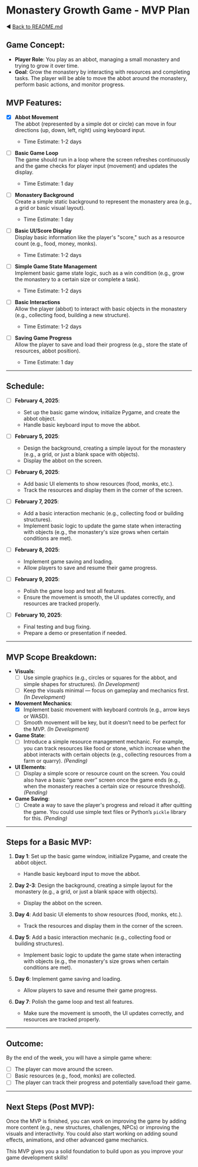 # Monastery Growth Game - MVP Plan
◀️ [Back to README.md](../README.md)

## Game Concept:
- **Player Role**: You play as an abbot, managing a small monastery and trying to grow it over time.
- **Goal**: Grow the monastery by interacting with resources and completing tasks. The player will be able to move the abbot around the monastery, perform basic actions, and monitor progress.

## MVP Features:

- [x] **Abbot Movement**  
   The abbot (represented by a simple dot or circle) can move in four directions (up, down, left, right) using keyboard input.  
   - Time Estimate: 1-2 days

- [ ] **Basic Game Loop**  
   The game should run in a loop where the screen refreshes continuously and the game checks for player input (movement) and updates the display.  
   - Time Estimate: 1 day

- [ ] **Monastery Background**  
   Create a simple static background to represent the monastery area (e.g., a grid or basic visual layout).  
   - Time Estimate: 1 day

- [ ] **Basic UI/Score Display**  
   Display basic information like the player's "score," such as a resource count (e.g., food, money, monks).  
   - Time Estimate: 1-2 days

- [ ] **Simple Game State Management**  
   Implement basic game state logic, such as a win condition (e.g., grow the monastery to a certain size or complete a task).  
   - Time Estimate: 1-2 days

- [ ] **Basic Interactions**  
   Allow the player (abbot) to interact with basic objects in the monastery (e.g., collecting food, building a new structure).  
   - Time Estimate: 1-2 days

- [ ] **Saving Game Progress**  
   Allow the player to save and load their progress (e.g., store the state of resources, abbot position).  
   - Time Estimate: 1 day

---

## Schedule:

- [ ] **February 4, 2025**: 
   - Set up the basic game window, initialize Pygame, and create the abbot object.
   - Handle basic keyboard input to move the abbot.

- [ ] **February 5, 2025**: 
   - Design the background, creating a simple layout for the monastery (e.g., a grid, or just a blank space with objects).
   - Display the abbot on the screen.

- [ ] **February 6, 2025**: 
   - Add basic UI elements to show resources (food, monks, etc.).
   - Track the resources and display them in the corner of the screen.

- [ ] **February 7, 2025**: 
   - Add a basic interaction mechanic (e.g., collecting food or building structures).
   - Implement basic logic to update the game state when interacting with objects (e.g., the monastery's size grows when certain conditions are met).

- [ ] **February 8, 2025**: 
   - Implement game saving and loading.
   - Allow players to save and resume their game progress.

- [ ] **February 9, 2025**: 
   - Polish the game loop and test all features.
   - Ensure the movement is smooth, the UI updates correctly, and resources are tracked properly.

- [ ] **February 10, 2025**: 
   - Final testing and bug fixing.
   - Prepare a demo or presentation if needed.

---

## MVP Scope Breakdown:

- **Visuals**:  
  - [ ] Use simple graphics (e.g., circles or squares for the abbot, and simple shapes for structures). _(In Development)_
  - [ ] Keep the visuals minimal — focus on gameplay and mechanics first. _(In Development)_
  
- **Movement Mechanics**:  
  - [x] Implement basic movement with keyboard controls (e.g., arrow keys or WASD).
  - [ ] Smooth movement will be key, but it doesn’t need to be perfect for the MVP. _(In Development)_
  
- **Game State**:  
  - [ ] Introduce a simple resource management mechanic. For example, you can track resources like food or stone, which increase when the abbot interacts with certain objects (e.g., collecting resources from a farm or quarry). _(Pending)_

- **UI Elements**:  
  - [ ] Display a simple score or resource count on the screen. You could also have a basic “game over” screen once the game ends (e.g., when the monastery reaches a certain size or resource threshold). _(Pending)_
  
- **Game Saving**:  
  - [ ] Create a way to save the player's progress and reload it after quitting the game. You could use simple text files or Python’s `pickle` library for this. _(Pending)_

---

## Steps for a Basic MVP:

1. **Day 1**: Set up the basic game window, initialize Pygame, and create the abbot object.
   - Handle basic keyboard input to move the abbot.

2. **Day 2-3**: Design the background, creating a simple layout for the monastery (e.g., a grid, or just a blank space with objects).
   - Display the abbot on the screen.

3. **Day 4**: Add basic UI elements to show resources (food, monks, etc.).
   - Track the resources and display them in the corner of the screen.

4. **Day 5**: Add a basic interaction mechanic (e.g., collecting food or building structures).
   - Implement basic logic to update the game state when interacting with objects (e.g., the monastery's size grows when certain conditions are met).

5. **Day 6**: Implement game saving and loading.
   - Allow players to save and resume their game progress.

6. **Day 7**: Polish the game loop and test all features.
   - Make sure the movement is smooth, the UI updates correctly, and resources are tracked properly.

---

## Outcome:
By the end of the week, you will have a simple game where:
- [ ] The player can move around the screen.
- [ ] Basic resources (e.g., food, monks) are collected.
- [ ] The player can track their progress and potentially save/load their game.

---

## Next Steps (Post MVP):
Once the MVP is finished, you can work on improving the game by adding more content (e.g., new structures, challenges, NPCs) or improving the visuals and interactivity. You could also start working on adding sound effects, animations, and other advanced game mechanics.

This MVP gives you a solid foundation to build upon as you improve your game development skills!
